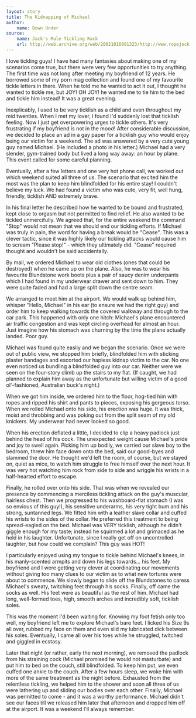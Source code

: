 ```yaml
---
layout: story
title: The Kidnapping of Michael
author:
    name: Down Under
source:
    name: Jack's Male Tickling Rack
    url: http://web.archive.org/web/20021016091323/http://www.ropejock.com/stdu/kidnappingmichael.html
---
```


I love tickling guys! I have had many fantasies about making one of my scenarios come true, but there were very few opportunities to try anything. The first time was not long after meeting my boyfriend of 12 years. He borrowed some of my porn mag collection and found one of my favourite tickle letters in there. When he told me he wanted to act it out, I thought he wanted to tickle me, but JOY! OH JOY! he wanted me to tie him to the bed and tickle him instead! It was a great evening.

Inexplicably, I used to be very ticklish as a child and even throughout my mid twenties. When I met my lover, I found I'd suddenly lost that ticklish feeling. Now I just get overpowering urges to tickle others. It's very frustrating if my boyfriend is not in the mood! After considerable discussion, we decided to place an ad in a gay paper for a ticklish guy who would enjoy being our victim for a weekend. The ad was answered by a very cute young guy named Michael. (He included a photo in his letter.) Michael had a very slender, gym-trained body but lived a long way away: an hour by plane. This event called for some careful planning.

Eventually, after a few letters and one very hot phone call, we worked out which weekend suited all three of us. The scenario that excited him the most was the plan to keep him blindfolded for his entire stay! I couldn't believe my luck. We had found a victim who was cute, very fit, well hung, friendly, ticklish AND extremely brave.

In his final letter he described how he wanted to be bound and frustrated, kept close to orgasm but not permitted to find relief. He also wanted to be tickled unmercifully. We agreed that, for the entire weekend the command "Stop" would not mean that we should end our tickling efforts. If Michael was truly in pain, the word for having a break would be "Cease". This was a clever tactic, since it was highly likely our tickling attacks would cause him to scream "Please stop!" - which they ultimately did. "Cease" required thought and wouldn't be said accidentally.

By mail, we ordered Michael to wear old clothes (ones that could be destroyed) when he came up on the plane. Also, he was to wear his favourite Blundstone work boots plus a pair of saucy denim underpants which I had found in my underwear drawer and sent down to him. They were quite faded and had a large split down the centre seam.

We arranged to meet him at the airport. We would walk up behind him, whisper "Hello, Michael" in his ear (to ensure we had the right guy) and order him to keep walking towards the covered walkway and through to the car park. This happened with only one hitch: Michael's plane encountered air traffic congestion and was kept circling overhead for almost an hour. Just imagine how his stomach was churning by the time the plane actually landed. Poor guy.

Michael was found quite easily and we began the scenario. Once we were out of public view, we stopped him briefly, blindfolded him with sticking plaster bandages and escorted our hapless kidnap victim to the car. No one even noticed us bundling a blindfolded guy into our car. Neither were we seen on the four-story climb up the stairs to my flat. (If caught, we had planned to explain him away as the unfortunate but willing victim of a good ol'-fashioned, Australian buck's night.)

When we got him inside, we ordered him to the floor, hog-tied him with ropes and ripped his shirt and pants to pieces, exposing his gorgeous torso. When we rolled Michael onto his side, his erection was huge. It was thick, moist and throbbing and was poking out from the split seam of my old knickers. My underwear had never looked so good.

When his erection deflated a little, I decided to clip a heavy padlock just behind the head of his cock. The unexpected weight cause Michael's pride and joy to swell again. Picking him up bodily, we carried our slave boy to the bedroom, threw him face down onto the bed, said our good-byes and slammed the door. He thought we'd left the room, of course, but we stayed on, quiet as mice, to watch him struggle to free himself over the next hour. It was very hot watching him rock from side to side and wriggle his wrists in a half-hearted effort to escape.

Finally, he rolled over onto his side. That was when we revealed our presence by commencing a merciless tickling attack on the guy's muscular, hairless chest. Then we progressed to his washboard-flat stomach (I was so envious of this guy!), his sensitive underarms, his very tight bum and his strong, suntanned legs. We fitted him with a leather slave collar and cuffed his wrists to the sides of the collar. He preferred this treatment to being spread-eagled on the bed. Michael was VERY ticklish, although he didn't giggle enough for my taste; instead he squirmed a lot and grimaced as he held in his laughter. Unfortunate, since I really get off on uncontrolled laughter, but how could we complain? This guy was HOT!

I particularly enjoyed using my tongue to tickle behind Michael's knees, in his manly-scented armpits and down his legs towards... his feet. My boyfriend and I were getting very clever at coordinating our movements without giving too many clues to our victim as to what new tortures were about to commence. We slowly began to slide off the Blundstones to caress Michael's sweaty, twitching feet through his socks. Finally, off came the socks as well. His feet were as beautiful as the rest of him. Michael had long, well-formed toes, high, smooth arches and incredibly soft, ticklish soles.

This was the moment I'd been waiting for. Knowing my foot fetish only too well, my boyfriend left me to explore Michael's bare feet. I licked his Size 9s all over, rubbed my face on them and even slid my lubricated dick between his soles. Eventually, I came all over his toes while he struggled, twitched and giggled in ecstasy.

Later that night (or rather, early the next morning), we removed the padlock from his straining cock (Michael promised he would not masturbate) and put him to bed on the couch, still blindfolded. To keep him put, we even cuffed one ankle to the couch. After a few hours sleep, we woke him with more of the same treatment as the night before. Exhausted from the relentless tickling, we helped him to the shower and soon all three of us were lathering up and sliding our bodies over each other. Finally, Michael was permitted to come - and it was a worthy performance. Michael didn't see our faces till we released him later that afternoon and dropped him off at the airport. It was a weekend I'll always remember.